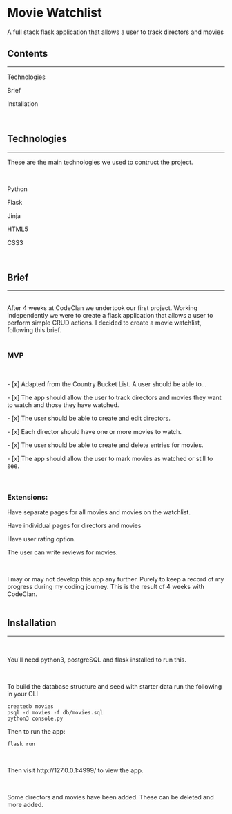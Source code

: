 # Movie Watchlist

<p>A full stack flask application that allows a user to track directors and movies<p>

## Contents
<hr>
<p>Technologies</p>
<p>Brief</p> 
<p>Installation</p> 
<br>

## Technologies
<hr>
<p>These are the main technologies we used to contruct the project.</P>
<br>
<p>Python</p>
<p>Flask</p>
<p>Jinja</p>
<p>HTML5</p>
<p>CSS3</p>
<br>

## Brief
<hr>
<br>
After 4 weeks at CodeClan we undertook our first project. Working independently we were to create a flask application that allows a user to perform simple CRUD actions. I decided to create a movie watchlist, following this brief.
<br><br>

### MVP
<br>
<p>- [x] Adapted from the Country Bucket List. A user should be able to...</p>
<p>- [x] The app should allow the  user to track directors and movies they want to watch and those they have watched.</p>
<p>- [x] The user should be able to create and edit directors.</p>
<p>- [x] Each director should have one or more movies to watch.</p>
<p>- [x] The user should be able to create and delete entries for movies.</p>
<p>- [x] The app should allow the user to mark movies as watched or still to see.</p><br>

### Extensions:
<p>Have separate pages for all movies and movies on the watchlist.</p>
<p>Have individual pages for directors and movies</p>
<p>Have user rating option.</p>
<p>The user can write reviews for movies.</p>
<br>

I may or may not develop this app any further. Purely to keep a record of my progress during my coding journey. This is the result of 4 weeks with CodeClan.
<br><br>

## Installation
<hr>
<br>

<p>You'll need python3, postgreSQL and flask installed to run this.<p>
<br>

<p>To build the database structure and seed with starter data run the following in your CLI<p>

```
createdb movies
psql -d movies -f db/movies.sql
python3 console.py
```
Then to run the app:
```
flask run
```

<br>
<p>Then visit http://127.0.0.1:4999/ to view the app.</p>
<br>
<p>Some directors and movies have been added. These can be deleted and more added.</p>
